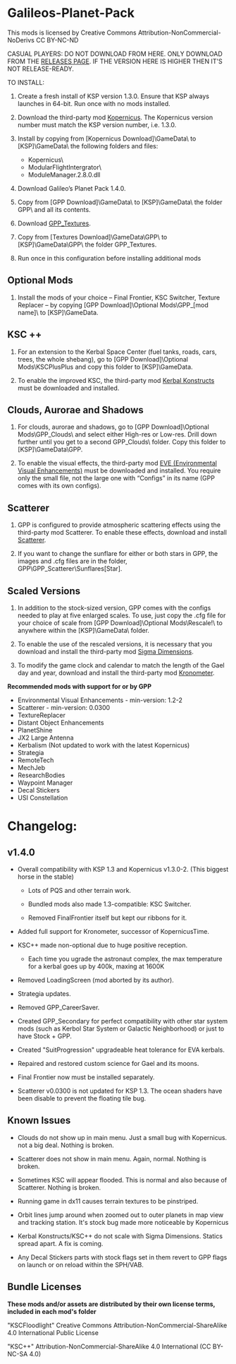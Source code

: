 ﻿# Galileos-Planet-Pack

This mods is licensed by Creative Commons Attribution-NonCommercial-NoDerivs 
CC BY-NC-ND 

CASUAL PLAYERS: DO NOT DOWNLOAD FROM HERE. ONLY DOWNLOAD FROM THE [RELEASES PAGE](https://github.com/Galileo88/Galileos-Planet-Pack/releases). IF THE VERSION HERE IS HIGHER THEN IT'S NOT RELEASE-READY.

TO INSTALL:

1. Create a fresh install of KSP version 1.3.0.  Ensure that KSP always launches in 64-bit.  Run once with no mods installed.
 
2. Download the third-party mod [Kopernicus](https://github.com/Kopernicus/Kopernicus/releases/).  The Kopernicus version number must match the KSP version number, i.e. 1.3.0.
 
3. Install by copying from [Kopernicus Download]\GameData\ to [KSP]\GameData\ the following folders and files:  
   * Kopernicus\ 
   * ModularFlightIntergrator\ 
   * ModuleManager.2.8.0.dll
 
4. Download Galileo’s Planet Pack 1.4.0.
 
5. Copy from [GPP Download]\GameData\ to [KSP]\GameData\ the folder GPP\ and all its contents. 
 
6. Download [GPP_Textures](https://github.com/Galileo88/Galileos-Planet-Pack/releases/tag/1.0).
 
7. Copy from [Textures Download]\GameData\GPP\ to [KSP]\GameData\GPP\ the folder GPP_Textures\.

8. Run once in this configuration before installing additional mods

## Optional Mods

1. Install the mods of your choice – Final Frontier, KSC Switcher, Texture Replacer – by copying [GPP Download]\Optional Mods\GPP_[mod name]\ to [KSP]\GameData\.

## KSC ++
 
1. For an extension to the Kerbal Space Center (fuel tanks, roads, cars, trees, the whole shebang), go to [GPP Download]\Optional Mods\KSCPlusPlus and copy this folder to [KSP]\GameData\.
 
2. To enable the improved KSC, the third-party mod [Kerbal Konstructs](https://github.com/GER-Space/Kerbal-Konstructs/releases) must be downloaded and installed.

## Clouds, Aurorae and Shadows
 
1. For clouds, aurorae and shadows, go to [GPP Download]\Optional Mods\GPP_Clouds\ and select either High-res or Low-res.  Drill down further until you get to a second GPP_Clouds\ folder.  Copy this folder to [KSP]\GameData\GPP\.
 
2. To enable the visual effects, the third-party mod [EVE (Environmental Visual Enhancements)](https://github.com/WazWaz/EnvironmentalVisualEnhancements/releases) must be downloaded and installed.  You require only the small file, not the large one with “Configs” in its name (GPP comes with its own configs).

## Scatterer

1. GPP is configured to provide atmospheric scattering effects using the third-party mod Scatterer.  To enable these effects, download and install [Scatterer](https://spacedock.info/mod/141/scatterer).
 
2. If you want to change the sunflare for either or both stars in GPP, the images and .cfg files are in the folder,  GPP\GPP_Scatterer\Sunflares\[Star]\.

## Scaled Versions

1. In addition to the stock-sized version, GPP comes with the configs needed to play at five enlarged scales.  To use, just copy the .cfg file for your choice of scale from [GPP Download]\Optional Mods\Rescale!\ to anywhere within the [KSP]\GameData\ folder.
 
2. To enable the use of the rescaled versions, it is necessary that you download and install the third-party mod [Sigma Dimensions](https://github.com/Sigma88/Sigma-Dimensions/releases/).
 
3. To modify the game clock and calendar to match the length of the Gael day and year, download and install the third-party mod [Kronometer](https://github.com/StollD/Kronometer/releases/).
 
 
**Recommended mods with support for or by GPP**
  * Environmental Visual Enhancements - min-version: 1.2-2
  * Scatterer - min-version: 0.0300
  * TextureReplacer
  * Distant Object Enhancements 
  * PlanetShine
  * JX2 Large Antenna
  * Kerbalism (Not updated to work with the latest Kopernicus)
  * Strategia
  * RemoteTech
  * MechJeb
  * ResearchBodies
  * Waypoint Manager
  * Decal Stickers
  * USI Constellation


# Changelog:
## v1.4.0

* Overall compatibility with KSP 1.3 and Kopernicus v1.3.0-2. (This biggest horse in the stable)

  * Lots of PQS and other terrain work.
  
  * Bundled mods also made 1.3-compatible: KSC Switcher.
  
  * Removed FinalFrontier itself but kept our ribbons for it.

* Added full support for Kronometer, successor of KopernicusTime.

* KSC++ made non-optional due to huge positive reception.
  
  * Each time you ugrade the astronaut complex, the max temperature for a kerbal goes up by 400k, maxing at 1600K

* Removed LoadingScreen (mod aborted by its author).

* Strategia updates.

* Removed GPP_CareerSaver.

* Created GPP_Secondary for perfect compatibility with other star system mods (such as Kerbol Star System or Galactic Neighborhood) or just to have Stock + GPP.

* Created "SuitProgression" upgradeable heat tolerance for EVA kerbals.

* Repaired and restored custom science for Gael and its moons.

* Final Frontier now must be installed separately.

* Scatterer v0.0300 is not updated for KSP 1.3. The ocean shaders have been disable to prevent the floating tile bug.



## Known Issues
 
* Clouds do not show up in main menu. Just a small bug with Kopernicus. not a big deal. Nothing is broken.

* Scatterer does not show in main menu. Again, normal. Nothing is broken.

* Sometimes KSC will appear flooded. This is normal and also because of Scatterer. Nothing is broken.

* Running game in dx11 causes terrain textures to be pinstriped.

* Orbit lines jump around when zoomed out to outer planets in map view and tracking station. It's stock bug made more noticeable by Kopernicus

* Kerbal Konstructs/KSC++ do not scale with Sigma Dimensions. Statics spread apart. A fix is coming.

* Any Decal Stickers parts with stock flags set in them revert to GPP flags on launch or on reload within the SPH/VAB.

## Bundle Licenses

**These mods and/or assets are distributed by their own license terms, included in each mod's folder**
 
"KSCFloodlight"
Creative Commons Attribution-NonCommercial-ShareAlike 4.0 International Public License

"KSC++"
Attribution-NonCommercial-ShareAlike 4.0 International (CC BY-NC-SA 4.0)
